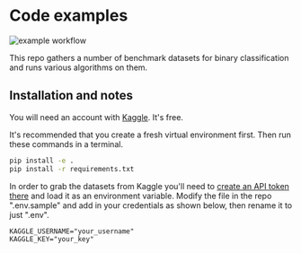 # Code examples
![example workflow](https://github.com/GlobalMin/code_examples/actions/workflows/tests.yml/badge.svg)

This repo gathers a number of benchmark datasets for binary classification and runs various algorithms on them.


## Installation and notes
You will need an account with [Kaggle](https://www.kaggle.com/). It's free.

It's recommended that you create a fresh virtual environment first. Then run these commands in a terminal.
    
```bash
pip install -e .
pip install -r requirements.txt
 ```

In order to grab the datasets from Kaggle you'll need to [create an API token there](https://www.kaggle.com/docs/api) and load it as an environment variable. Modify the file in the repo ".env.sample" and add in your credentials as shown below, then rename it to just ".env".

```
KAGGLE_USERNAME="your_username"
KAGGLE_KEY="your_key"
```
